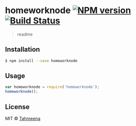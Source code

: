 # homeworknode [![NPM version](https://badge.fury.io/js/homeworknode.svg)](https://npmjs.org/package/homeworknode) [![Build Status](https://travis-ci.org/tjaved12/homeworknode.svg?branch=master)](https://travis-ci.org/tjaved12/homeworknode)

> readme

## Installation

```sh
$ npm install --save homeworknode
```

## Usage

```js
var homeworknode = require('homeworknode');
homeworknode();
```

## License

MIT © [Tahmeena](https://github.com/tjaved12/homeworknode)
